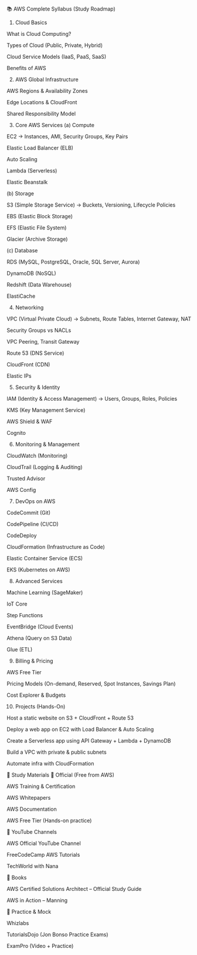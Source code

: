 📚 AWS Complete Syllabus (Study Roadmap)
1. Cloud Basics

What is Cloud Computing?

Types of Cloud (Public, Private, Hybrid)

Cloud Service Models (IaaS, PaaS, SaaS)

Benefits of AWS

2. AWS Global Infrastructure

AWS Regions & Availability Zones

Edge Locations & CloudFront

Shared Responsibility Model

3. Core AWS Services
(a) Compute

EC2 → Instances, AMI, Security Groups, Key Pairs

Elastic Load Balancer (ELB)

Auto Scaling

Lambda (Serverless)

Elastic Beanstalk

(b) Storage

S3 (Simple Storage Service) → Buckets, Versioning, Lifecycle Policies

EBS (Elastic Block Storage)

EFS (Elastic File System)

Glacier (Archive Storage)

(c) Database

RDS (MySQL, PostgreSQL, Oracle, SQL Server, Aurora)

DynamoDB (NoSQL)

Redshift (Data Warehouse)

ElastiCache

4. Networking

VPC (Virtual Private Cloud) → Subnets, Route Tables, Internet Gateway, NAT

Security Groups vs NACLs

VPC Peering, Transit Gateway

Route 53 (DNS Service)

CloudFront (CDN)

Elastic IPs

5. Security & Identity

IAM (Identity & Access Management) → Users, Groups, Roles, Policies

KMS (Key Management Service)

AWS Shield & WAF

Cognito

6. Monitoring & Management

CloudWatch (Monitoring)

CloudTrail (Logging & Auditing)

Trusted Advisor

AWS Config

7. DevOps on AWS

CodeCommit (Git)

CodePipeline (CI/CD)

CodeDeploy

CloudFormation (Infrastructure as Code)

Elastic Container Service (ECS)

EKS (Kubernetes on AWS)

8. Advanced Services

Machine Learning (SageMaker)

IoT Core

Step Functions

EventBridge (Cloud Events)

Athena (Query on S3 Data)

Glue (ETL)

9. Billing & Pricing

AWS Free Tier

Pricing Models (On-demand, Reserved, Spot Instances, Savings Plan)

Cost Explorer & Budgets

10. Projects (Hands-On)

Host a static website on S3 + CloudFront + Route 53

Deploy a web app on EC2 with Load Balancer & Auto Scaling

Create a Serverless app using API Gateway + Lambda + DynamoDB

Build a VPC with private & public subnets

Automate infra with CloudFormation

📘 Study Materials
🔹 Official (Free from AWS)

AWS Training & Certification

AWS Whitepapers

AWS Documentation

AWS Free Tier
 (Hands-on practice)

🔹 YouTube Channels

AWS Official YouTube Channel

FreeCodeCamp AWS Tutorials

TechWorld with Nana

🔹 Books

AWS Certified Solutions Architect – Official Study Guide

AWS in Action – Manning

🔹 Practice & Mock

Whizlabs

TutorialsDojo (Jon Bonso Practice Exams)

ExamPro (Video + Practice)
